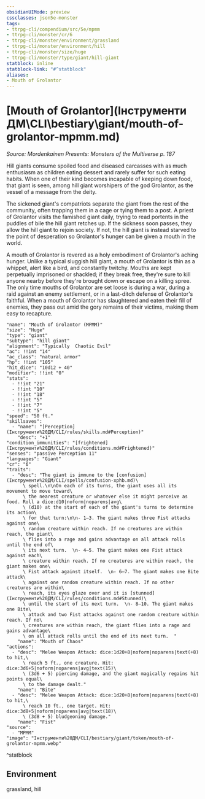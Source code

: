 ```yaml
---
obsidianUIMode: preview
cssclasses: json5e-monster
tags:
- ttrpg-cli/compendium/src/5e/mpmm
- ttrpg-cli/monster/cr/6
- ttrpg-cli/monster/environment/grassland
- ttrpg-cli/monster/environment/hill
- ttrpg-cli/monster/size/huge
- ttrpg-cli/monster/type/giant/hill-giant
statblock: inline
statblock-link: "#^statblock"
aliases:
- Mouth of Grolantor
---
```

# [Mouth of Grolantor](Інструменти ДМ\CLI\bestiary\giant/mouth-of-grolantor-mpmm.md)
*Source: Mordenkainen Presents: Monsters of the Multiverse p. 187*  

Hill giants consume spoiled food and diseased carcasses with as much enthusiasm as children eating dessert and rarely suffer for such eating habits. When one of their kind becomes incapable of keeping down food, that giant is seen, among hill giant worshipers of the god Grolantor, as the vessel of a message from the deity.

The sickened giant's compatriots separate the giant from the rest of the community, often trapping them in a cage or tying them to a post. A priest of Grolantor visits the famished giant daily, trying to read portents in the puddles of bile the hill giant retches up. If the sickness soon passes, they allow the hill giant to rejoin society. If not, the hill giant is instead starved to the point of desperation so Grolantor's hunger can be given a mouth in the world.

A mouth of Grolantor is revered as a holy embodiment of Grolantor's aching hunger. Unlike a typical sluggish hill giant, a mouth of Grolantor is thin as a whippet, alert like a bird, and constantly twitchy. Mouths are kept perpetually imprisoned or shackled; if they break free, they're sure to kill anyone nearby before they're brought down or escape on a killing spree. The only time mouths of Grolantor are set loose is during a war, during a raid against an enemy settlement, or in a last-ditch defense of Grolantor's faithful. When a mouth of Grolantor has slaughtered and eaten their fill of enemies, they pass out amid the gory remains of their victims, making them easy to recapture.

```statblock
"name": "Mouth of Grolantor (MPMM)"
"size": "Huge"
"type": "giant"
"subtype": "hill giant"
"alignment": "Typically  Chaotic Evil"
"ac": !!int "14"
"ac_class": "natural armor"
"hp": !!int "105"
"hit_dice": "10d12 + 40"
"modifier": !!int "0"
"stats":
  - !!int "21"
  - !!int "10"
  - !!int "18"
  - !!int "5"
  - !!int "7"
  - !!int "5"
"speed": "50 ft."
"skillsaves":
  - "name": "[Perception](Інструменти%20ДМ/CLI/rules/skills.md#Perception)"
    "desc": "+1"
"condition_immunities": "[frightened](Інструменти%20ДМ/CLI/rules/conditions.md#Frightened)"
"senses": "passive Perception 11"
"languages": "Giant"
"cr": "6"
"traits":
  - "desc": "The giant is immune to the [confusion](Інструменти%20ДМ/CLI/spells/confusion-xphb.md)\
      \ spell.\n\nOn each of its turns, the giant uses all its movement to move toward\
      \ the nearest creature or whatever else it might perceive as food. Roll a dice:d10|noform|noparens|avg\
      \ (d10) at the start of each of the giant's turns to determine its action\
      \ for that turn:\n\n- 1–3. The giant makes three Fist attacks against one\
      \ random creature within reach. If no creatures are within reach, the giant\
      \ flies into a rage and gains advantage on all attack rolls until the end of\
      \ its next turn.  \n- 4–5. The giant makes one Fist attack against each\
      \ creature within reach. If no creatures are within reach, the giant makes one\
      \ Fist attack against itself.  \n- 6–7. The giant makes one Bite attack\
      \ against one random creature within reach. If no other creatures are within\
      \ reach, its eyes glaze over and it is [stunned](Інструменти%20ДМ/CLI/rules/conditions.md#Stunned)\
      \ until the start of its next turn.  \n- 8–10. The giant makes one Bite\
      \ attack and two Fist attacks against one random creature within reach. If no\
      \ creatures are within reach, the giant flies into a rage and gains advantage\
      \ on all attack rolls until the end of its next turn.  "
    "name": "Mouth of Chaos"
"actions":
  - "desc": "Melee Weapon Attack: dice:1d20+8|noform|noparens|text(+8) to hit,\
      \ reach 5 ft., one creature. Hit: dice:3d6+5|noform|noparens|avg|text(15)\
      \ (3d6 + 5) piercing damage, and the giant magically regains hit points equal\
      \ to the damage dealt."
    "name": "Bite"
  - "desc": "Melee Weapon Attack: dice:1d20+8|noform|noparens|text(+8) to hit,\
      \ reach 10 ft., one target. Hit: dice:3d8+5|noform|noparens|avg|text(18)\
      \ (3d8 + 5) bludgeoning damage."
    "name": "Fist"
"source":
  - "MPMM"
"image": "Інструменти%20ДМ/CLI/bestiary/giant/token/mouth-of-grolantor-mpmm.webp"
```
^statblock

## Environment

grassland, hill